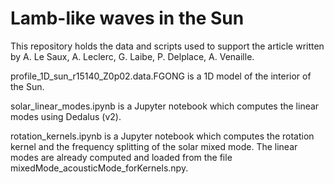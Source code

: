 # Lamb-like waves in the Sun
This repository holds the data and scripts used to support the article written by A. Le Saux, A. Leclerc, G. Laibe, P. Delplace, A. Venaille.

profile_1D_sun_r15140_Z0p02.data.FGONG is a 1D model of the interior of the Sun.

solar_linear_modes.ipynb is a Jupyter notebook which computes the linear modes using Dedalus (v2).

rotation_kernels.ipynb is a Jupyter notebook which computes the rotation kernel and the frequency splitting of the solar mixed mode. The 
linear modes are already computed and loaded from the file mixedMode_acousticMode_forKernels.npy.
